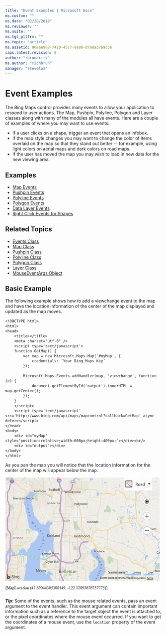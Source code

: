 ```yaml
---
title: "Event Examples | Microsoft Docs"
ms.custom: ""
ms.date: "02/28/2018"
ms.reviewer: ""
ms.suite: ""
ms.tgt_pltfrm: ""
ms.topic: "article"
ms.assetid: 86eae968-7410-45c7-9a80-d7a8a37b9c3e
caps.latest.revision: 8
author: "rbrundritt"
ms.author: "richbrun"
manager: "stevelom"
---
```

# Event Examples
The Bing Maps control provides many events to allow your application to respond to user actions. The Map, Pushpin, Polyline, Polygon and Layer classes along with many of the modules all have events. Here are a couple of examples of where you may want to use events:

 * If a user clicks on a shape, trigger an event that opens an infobox. 
 * If the map style changes you may want to change the color of items overlaid on the map so that they stand out better -- for example, using light colors on aerial maps and dark colors on road maps. 
 * If the user has moved the map you may wish to load in new data for the new viewing area. 

## Examples

* [Map Events](../v8-web-control/map-events.md)
* [Pushpin Events](../v8-web-control/pushpin-events-example.md)
* [Polyline Events](../v8-web-control/polyline-events.md)
* [Polygon Events](../v8-web-control/polygon-events.md)
* [Data Layer Events](../v8-web-control/data-layer-events.md)
* [Right Click Events for Shapes](../v8-web-control/right-click-events-for-shapes.md)

## Related Topics

* [Events Class](../v8-web-control/events-class.md)
* [Map Class ](../v8-web-control/map-class.md)
* [Pushpin Class](../v8-web-control/pushpin-class.md)
* [Polyline Class](../v8-web-control/polyline-class.md)
* [Polygon Class](../v8-web-control/polygon-class.md)
* [Layer Class](../v8-web-control/layer-class.md)
* [MouseEventArgs Object](../v8-web-control/mouseeventargs-object.md)

## Basic Example

The following example shows how to add a viewchange event to the map and have the location information of the center of the map displayed and updated as the map moves. 

```
<!DOCTYPE html>
<html>
<head>
    <title></title>
    <meta charset="utf-8" />
	<script type='text/javascript'>
    function GetMap() {
        var map = new Microsoft.Maps.Map('#myMap', {
            credentials: ‘Your Bing Maps Key’
        });

        Microsoft.Maps.Events.addHandler(map, 'viewchange', function (e) {
            document.getElementById('output').innerHTML = map.getCenter();
        });
    }
    </script>
    <script type='text/javascript' src='http://www.bing.com/api/maps/mapcontrol?callback=GetMap' async defer></script>
</head>
<body>
    <div id="myMap" style="position:relative;width:600px;height:400px;"></div><br/>
    <div id="output"></div>
</body>
</html>
```

As you pan the map you will notice that the location information for the center of the map will appear below the map. 

![View change results beneath a map](../v8-web-control/media/bmv8-mapviewchangeeventexample.png)
 
**_Tip_**: Some of the events, such as the mouse related events, pass an event argument to the event handler. This event argument can contain important information such as a reference to the target object the event is attached to, or the pixel coordinates where the mouse event occurred. If you want to get the coordinates of a mouse event, use the `location` property of the event argument.
